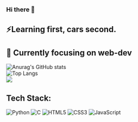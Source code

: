 ### Hi there 👋

 <h2>⚡Learning first, cars second.</h2>
 <h2>🔭 Currently focusing on web-dev </h2>


![Anurag's GitHub stats](https://github-readme-stats.vercel.app/api?username=JaxChoong&show_icons=true&theme=neon&hide=issues)<br/>
![Top Langs](https://github-readme-stats.vercel.app/api/top-langs/?username=JaxChoong&theme=neon&layout=compact)<br/>
![](https://github-readme-streak-stats.herokuapp.com/?user=JaxChoong&theme=neon&hide_border=false)


## Tech Stack:

![Python](https://img.shields.io/badge/python-3670A0?style=for-the-badge&logo=python&logoColor=ffdd54)
![C](https://img.shields.io/badge/c-%2300599C.svg?style=for-the-badge&logo=c&logoColor=white)
![HTML5](https://img.shields.io/badge/html5-%23E34F26.svg?style=for-the-badge&logo=html5&logoColor=white)
![CSS3](https://img.shields.io/badge/css3-%231572B6.svg?style=for-the-badge&logo=css3&logoColor=white)
![JavaScript](https://img.shields.io/badge/javascript-%23323330.svg?style=for-the-badge&logo=javascript&logoColor=%23F7DF1E)
